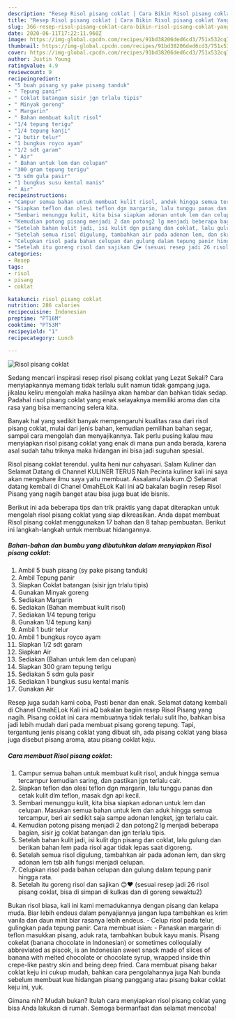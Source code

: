 ```yaml
---
description: "Resep Risol pisang coklat | Cara Bikin Risol pisang coklat Yang Bikin Ngiler"
title: "Resep Risol pisang coklat | Cara Bikin Risol pisang coklat Yang Bikin Ngiler"
slug: 366-resep-risol-pisang-coklat-cara-bikin-risol-pisang-coklat-yang-bikin-ngiler
date: 2020-06-11T17:22:11.960Z
image: https://img-global.cpcdn.com/recipes/91bd38206ded6cd3/751x532cq70/risol-pisang-coklat-foto-resep-utama.jpg
thumbnail: https://img-global.cpcdn.com/recipes/91bd38206ded6cd3/751x532cq70/risol-pisang-coklat-foto-resep-utama.jpg
cover: https://img-global.cpcdn.com/recipes/91bd38206ded6cd3/751x532cq70/risol-pisang-coklat-foto-resep-utama.jpg
author: Justin Young
ratingvalue: 4.9
reviewcount: 9
recipeingredient:
- "5 buah pisang sy pake pisang tanduk"
- " Tepung panir"
- " Coklat batangan sisir jgn trlalu tipis"
- " Minyak goreng"
- " Margarin"
- " Bahan membuat kulit risol"
- "1/4 tepung terigu"
- "1/4 tepung kanji"
- "1 butir telur"
- "1 bungkus royco ayam"
- "1/2 sdt garam"
- " Air"
- " Bahan untuk lem dan celupan"
- "300 gram tepung terigu"
- "5 sdm gula pasir"
- "1 bungkus susu kental manis"
- " Air"
recipeinstructions:
- "Campur semua bahan untuk membuat kulit risol, anduk hingga semua tercampur kemudian saring, dan pastikan jgn terlalu cair."
- "Siapkan teflon dan olesi teflon dgn margarin, lalu tunggu panas dan cetak kulit dlm teflon, masak dgn api kecil."
- "Sembari menunggu kulit, kita bisa siapkan adonan untuk lem dan celupan. Masukan semua bahan untuk lem dan aduk hingga semua tercampur, beri air sedikit saja sampe adonan lengket, jgn terlalu cair."
- "Kemudian potong pisang menjadi 2 dan potong2 lg menjadi beberapa bagian, sisir jg coklat batangan dan jgn terlalu tipis."
- "Setelah bahan kulit jadi, isi kulit dgn pisang dan coklat, lalu gulung dan berikan bahan lem pada risol agar tidak lepas saat digoreng."
- "Setelah semua risol digulung, tambahkan air pada adonan lem, dan skrg adonan lem tsb alih fungsi menjadi celupan."
- "Celupkan risol pada bahan celupan dan gulung dalam tepung panir hingga rata."
- "Setelah itu goreng risol dan sajikan 😊❤ (sesuai resep jadi 26 risol pisang coklat, bisa di simpan di kulkas dan di goreng sewaktu2)"
categories:
- Resep
tags:
- risol
- pisang
- coklat

katakunci: risol pisang coklat 
nutrition: 286 calories
recipecuisine: Indonesian
preptime: "PT16M"
cooktime: "PT53M"
recipeyield: "1"
recipecategory: Lunch

---
```



![Risol pisang coklat](https://img-global.cpcdn.com/recipes/91bd38206ded6cd3/751x532cq70/risol-pisang-coklat-foto-resep-utama.jpg)

Sedang mencari inspirasi resep risol pisang coklat yang Lezat Sekali? Cara menyiapkannya memang tidak terlalu sulit namun tidak gampang juga. jikalau keliru mengolah maka hasilnya akan hambar dan bahkan tidak sedap. Padahal risol pisang coklat yang enak selayaknya memiliki aroma dan cita rasa yang bisa memancing selera kita.

Banyak hal yang sedikit banyak mempengaruhi kualitas rasa dari risol pisang coklat, mulai dari jenis bahan, kemudian pemilihan bahan segar, sampai cara mengolah dan menyajikannya. Tak perlu pusing kalau mau menyiapkan risol pisang coklat yang enak di mana pun anda berada, karena asal sudah tahu triknya maka hidangan ini bisa jadi suguhan spesial.

Risol pisang coklat terendul. yulita heni nur cahyasari. Salam Kuliner dan Selamat Datang di Channel KULINER TERUS Nah Pecinta kuliner kali ini saya akan mengshare ilmu saya yaitu membuat. Assalamu&#39;alaikum.😊 Selamat datang kembali di Chanel OmahELok Kali ini aQ bakalan bagiin resep Risol Pisang yang nagih banget atau bisa juga buat ide bisnis.


Berikut ini ada beberapa tips dan trik praktis yang dapat diterapkan untuk mengolah risol pisang coklat yang siap dikreasikan. Anda dapat membuat Risol pisang coklat menggunakan 17 bahan dan 8 tahap pembuatan. Berikut ini langkah-langkah untuk membuat hidangannya.

<!--inarticleads1-->

##### Bahan-bahan dan bumbu yang dibutuhkan dalam menyiapkan Risol pisang coklat:

1. Ambil 5 buah pisang (sy pake pisang tanduk)
1. Ambil  Tepung panir
1. Siapkan  Coklat batangan (sisir jgn trlalu tipis)
1. Gunakan  Minyak goreng
1. Sediakan  Margarin
1. Sediakan  (Bahan membuat kulit risol)
1. Sediakan 1/4 tepung terigu
1. Gunakan 1/4 tepung kanji
1. Ambil 1 butir telur
1. Ambil 1 bungkus royco ayam
1. Siapkan 1/2 sdt garam
1. Siapkan  Air
1. Sediakan  (Bahan untuk lem dan celupan)
1. Siapkan 300 gram tepung terigu
1. Sediakan 5 sdm gula pasir
1. Sediakan 1 bungkus susu kental manis
1. Gunakan  Air


Resep juga sudah kami coba, Pasti benar dan enak. Selamat datang kembali di Chanel OmahELok Kali ini aQ bakalan bagiin resep Risol Pisang yang nagih. Pisang coklat ini cara membuatnya tidak terlalu sulit lho, bahkan bisa jadi lebih mudah dari pada membuat pisang goreng tepung. Tapi, tergantung jenis pisang coklat yang dibuat sih, ada pisang coklat yang biasa juga disebut pisang aroma, atau pisang coklat keju. 

<!--inarticleads2-->

##### Cara membuat Risol pisang coklat:

1. Campur semua bahan untuk membuat kulit risol, anduk hingga semua tercampur kemudian saring, dan pastikan jgn terlalu cair.
1. Siapkan teflon dan olesi teflon dgn margarin, lalu tunggu panas dan cetak kulit dlm teflon, masak dgn api kecil.
1. Sembari menunggu kulit, kita bisa siapkan adonan untuk lem dan celupan. Masukan semua bahan untuk lem dan aduk hingga semua tercampur, beri air sedikit saja sampe adonan lengket, jgn terlalu cair.
1. Kemudian potong pisang menjadi 2 dan potong2 lg menjadi beberapa bagian, sisir jg coklat batangan dan jgn terlalu tipis.
1. Setelah bahan kulit jadi, isi kulit dgn pisang dan coklat, lalu gulung dan berikan bahan lem pada risol agar tidak lepas saat digoreng.
1. Setelah semua risol digulung, tambahkan air pada adonan lem, dan skrg adonan lem tsb alih fungsi menjadi celupan.
1. Celupkan risol pada bahan celupan dan gulung dalam tepung panir hingga rata.
1. Setelah itu goreng risol dan sajikan 😊❤ (sesuai resep jadi 26 risol pisang coklat, bisa di simpan di kulkas dan di goreng sewaktu2)


Bukan risol biasa, kali ini kami memadukannya dengan pisang dan kelapa muda. Biar lebih endeus dalam penyajiannya jangan lupa tambahkan es krim vanila dan daun mint biar rasanya lebih endeus. - Celup risol pada telur, gulingkan pada tepung panir. Cara membuat isian: - Panaskan margarin di teflon masukkan pisang, aduk rata, tambahkan bubuk kayu manis. Pisang cokelat (banana chocolate in Indonesian) or sometimes colloquially abbreviated as piscok, is an Indonesian sweet snack made of slices of banana with melted chocolate or chocolate syrup, wrapped inside thin crepe-like pastry skin and being deep fried. Cara membuat pisang bakar coklat keju ini cukup mudah, bahkan cara pengolahannya juga Nah bunda sebelum membuat kue hidangan pisang panggang atau pisang bakar coklat keju ini, yuk. 

Gimana nih? Mudah bukan? Itulah cara menyiapkan risol pisang coklat yang bisa Anda lakukan di rumah. Semoga bermanfaat dan selamat mencoba!
